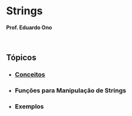 

# Strings

__Prof. Eduardo Ono__

&nbsp;

## Tópicos

* ### [Conceitos](./conceitos.md)

* ### Funções para Manipulação de Strings

* ### Exemplos


